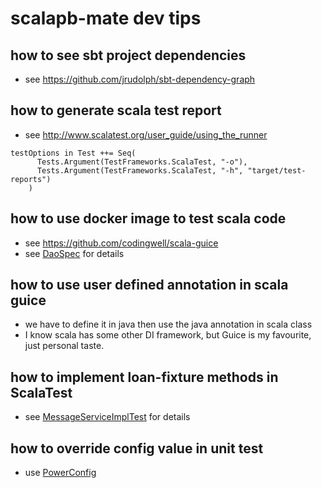 # scalapb-mate dev tips

## how to see sbt project dependencies
* see https://github.com/jrudolph/sbt-dependency-graph

## how to generate scala test report 
* see http://www.scalatest.org/user_guide/using_the_runner

```
testOptions in Test ++= Seq(
      Tests.Argument(TestFrameworks.ScalaTest, "-o"),
      Tests.Argument(TestFrameworks.ScalaTest, "-h", "target/test-reports")
    )
``` 

## how to use docker image to test scala code
* see https://github.com/codingwell/scala-guice
* see [DaoSpec](https://github.com/email2liyang/scalapb-mate/blob/master/message-service/src/test/scala/io/datanerd/securemsg/DaoSpec.scala) for details


## how to use user defined annotation in scala guice
* we have to define it in java then use the java annotation in scala class
* I know scala has some other DI framework, but Guice is my favourite, just personal taste.

## how to implement loan-fixture methods in ScalaTest
* see [MessageServiceImplTest](https://github.com/email2liyang/scalapb-mate/blob/master/message-service/src/test/scala/io/datanerd/securemsg/service/MessageServiceImplTest.scala) for details

## how to override config value in unit test
* use [PowerConfig]()


